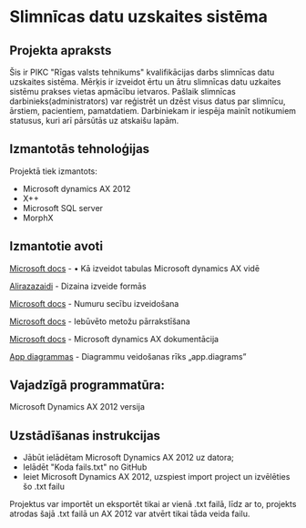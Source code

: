# Slimnīcas datu uzskaites sistēma

## Projekta apraksts

   Šis ir PIKC "Rīgas valsts tehnikums" kvalifikācijas darbs slimnīcas datu uzskaites sistēma. Mērķis ir izveidot ērtu un ātru slimnīcas datu uzkaites sistēmu prakses vietas apmācību ietvaros. Pašlaik slimnīcas darbinieks(administrators) var reģistrēt un dzēst visus datus par slimnīcu, ārstiem, pacientiem, pamatdatiem. Darbiniekam ir iespēja mainīt notikumiem statusus, kuri arī pārsūtās uz atskaišu lapām.
   
## Izmantotās tehnoloģijas
Projektā tiek izmantots:

* Microsoft dynamics AX 2012
* X++
* Microsoft SQL server
* MorphX

## Izmantotie avoti
  [Microsoft docs](https://docs.microsoft.com/en-us/dynamicsax-2012/developer/how-to-create-tables) - •	Kā izveidot tabulas Microsoft dynamics AX vidē
  
  [Alirazazaidi](https://www.tech.alirazazaidi.com/form-development-from-scratch-dynamics-ax-2012-r3-part-2/) - Dizaina izveide formās
  
  [Microsoft docs](https://docs.microsoft.com/en-us/dynamicsax-2012/appuser-itpro/set-up-number-sequences) - Numuru secību izveidošana
  
  [Microsoft docs](https://docs.microsoft.com/en-us/dynamicsax-2012/developer/overriding-a-method) - Iebūvēto metožu pārrakstīšana
  
  [Microsoft docs]( https://docs.microsoft.com/en-us/) - Microsoft dynamics AX dokumentācija 
  
  [App diagrammas](https://app.diagrams.net/ ) - Diagrammu veidošanas rīks „app.diagrams”
  
## Vajadzīgā programmatūra:
Microsoft Dynamics AX 2012 versija

## Uzstādīšanas instrukcijas

* Jābūt ielādētam Microsoft Dynamics AX 2012 uz datora;
* Ielādēt "Koda fails.txt" no GitHub
* Ieiet Microsoft Dynamics AX 2012, uzspiest import project un izvēlēties šo .txt failu

Projektus var importēt un eksportēt tikai ar vienā .txt failā, līdz ar to, projekts atrodas šajā .txt failā un AX 2012 var atvērt tikai tāda veida failu.
